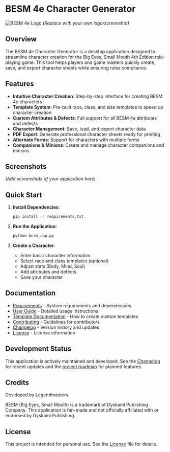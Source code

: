 # BESM 4e Character Generator

![BESM 4e Logo](https://i.imgur.com/example.png) *(Replace with your own logo/screenshot)*

## Overview

The BESM 4e Character Generator is a desktop application designed to streamline character creation for the Big Eyes, Small Mouth 4th Edition role-playing game. This tool helps players and game masters quickly create, save, and export character sheets while ensuring rules compliance.

## Features

- **Intuitive Character Creation**: Step-by-step interface for creating BESM 4e characters
- **Template System**: Pre-built race, class, and size templates to speed up character creation
- **Custom Attributes & Defects**: Full support for all BESM 4e attributes and defects
- **Character Management**: Save, load, and export character data
- **PDF Export**: Generate professional character sheets ready for printing
- **Alternate Forms**: Support for characters with multiple forms
- **Companions & Minions**: Create and manage character companions and minions

## Screenshots

*(Add screenshots of your application here)*

## Quick Start

1. **Install Dependencies**:
   ```bash
   pip install -r requirements.txt
   ```

2. **Run the Application**:
   ```bash
   python besm_app.py
   ```

3. **Create a Character**:
   - Enter basic character information
   - Select race and class templates (optional)
   - Adjust stats (Body, Mind, Soul)
   - Add attributes and defects
   - Save your character

## Documentation

- [Requirements](requirements.md) - System requirements and dependencies
- [User Guide](docs/user_guide.md) - Detailed usage instructions
- [Template Documentation](docs/template_documentation.md) - How to create custom templates
- [Contributing](CONTRIBUTING.md) - Guidelines for contributors
- [Changelog](CHANGELOG.md) - Version history and updates
- [License](LICENSE) - License information

## Development Status

This application is actively maintained and developed. See the [Changelog](CHANGELOG.md) for recent updates and the [project roadmap](docs/roadmap.md) for planned features.

## Credits

Developed by Legendmasters.

BESM (Big Eyes, Small Mouth) is a trademark of Dyskami Publishing Company. This application is fan-made and not officially affiliated with or endorsed by Dyskami Publishing.

## License

This project is intended for personal use. See the [License](LICENSE) file for details.
